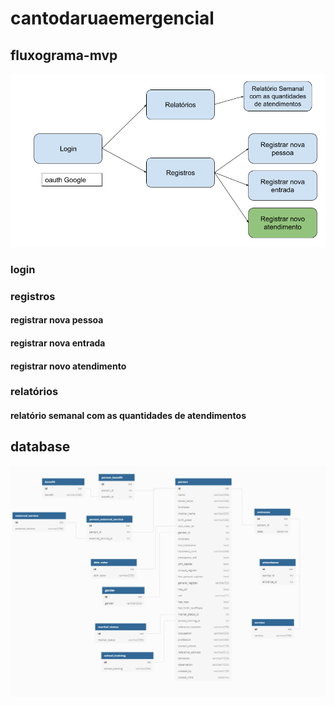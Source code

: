 # cantodaruaemergencial

## fluxograma-mvp

![Fluxograma](fluxograma-mvp.png)

### login

### registros

#### registrar nova pessoa

#### registrar nova entrada

#### registrar novo atendimento

### relatórios

#### relatório semanal com as quantidades de atendimentos

## database

![Database](database.png)

